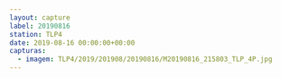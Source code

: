 ```yaml
---
layout: capture
label: 20190816
station: TLP4
date: 2019-08-16 00:00:00+00:00
capturas:
  - imagem: TLP4/2019/201908/20190816/M20190816_215803_TLP_4P.jpg
---
```

